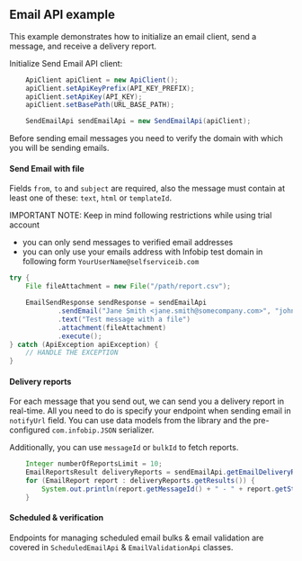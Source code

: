 ## Email API example
This example demonstrates how to initialize an email client, send a message, and receive a delivery report.  
 
Initialize Send Email API client:
```java
    ApiClient apiClient = new ApiClient();
    apiClient.setApiKeyPrefix(API_KEY_PREFIX);
    apiClient.setApiKey(API_KEY);
    apiClient.setBasePath(URL_BASE_PATH);

    SendEmailApi sendEmailApi = new SendEmailApi(apiClient);
```
Before sending email messages you need to verify the domain with which you will be sending emails.  
 
#### Send Email with file
Fields `from`, `to` and `subject` are required, also the message must contain at least one of these: `text`, `html` or `templateId`.

IMPORTANT NOTE:
Keep in mind following restrictions while using trial account
- you can only send messages to verified email addresses
- you can only use your emails address with Infobip test domain in following form `YourUserName@selfserviceib.com`

```java
try {
    File fileAttachment = new File("/path/report.csv");

    EmailSendResponse sendResponse = sendEmailApi
            .sendEmail("Jane Smith <jane.smith@somecompany.com>", "john.smith@somedomain.com", "Mail subject text")
            .text("Test message with a file")
            .attachment(fileAttachment)
            .execute();
} catch (ApiException apiException) {
    // HANDLE THE EXCEPTION
}
```
#### Delivery reports
For each message that you send out, we can send you a delivery report in real-time. 
All you need to do is specify your endpoint when sending email in `notifyUrl` field. 
You can use data models from the library and the pre-configured `com.infobip.JSON` serializer.

Additionally, you can use `messageId` or `bulkId` to fetch reports.
```java
    Integer numberOfReportsLimit = 10;
    EmailReportsResult deliveryReports = sendEmailApi.getEmailDeliveryReports(bulkId, messageId, numberOfReportsLimit);
    for (EmailReport report : deliveryReports.getResults()) {
        System.out.println(report.getMessageId() + " - " + report.getStatus().getName());
    }
```

#### Scheduled & verification
Endpoints for managing scheduled email bulks & email validation are covered in `ScheduledEmailApi` & `EmailValidationApi` classes.
